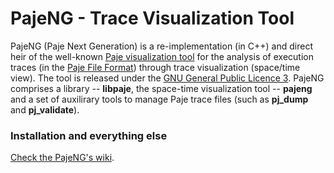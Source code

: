 PajeNG - Trace Visualization Tool
==================================

PajeNG (Paje Next Generation) is a re-implementation (in C++) and
direct heir of the well-known [Paje visualization
tool](http://paje.sf.net) for the analysis of execution traces (in the
[Paje File
Format](http://paje.sourceforge.net/download/publication/lang-paje.pdf))
through trace visualization (space/time view).  The tool is released
under the [GNU General Public Licence
3](http://www.gnu.org/licenses/gpl.html). PajeNG comprises a library --
__libpaje__, the space-time visualization tool -- __pajeng__ and a set of
auxilirary tools to manage Paje trace files (such as __pj_dump__ and
__pj_validate__).

### Installation and everything else

[Check the PajeNG's wiki](https://github.com/schnorr/pajeng/wiki/).